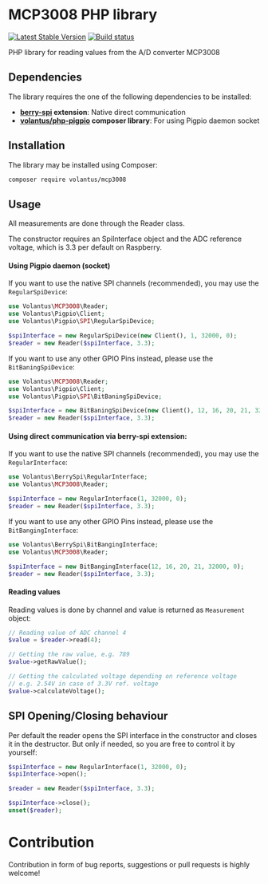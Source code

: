 # MCP3008 PHP library
[![Latest Stable Version](https://img.shields.io/packagist/v/volantus/mcp3008.svg)](https://packagist.org/packages/volantus/mcp3008)
[![Build status](https://api.travis-ci.org/Volantus/MCP3008.svg?branch=master)](https://travis-ci.org/Volantus/php-pigpio)


PHP library for reading values from the A/D converter MCP3008

## Dependencies
The library requires the one of the following dependencies to be installed:
 * **[berry-spi](https://github.com/Volantus/berry-spi) extension**: Native direct communication
 * **[volantus/php-pigpio](https://github.com/Volantus/php-pigpio) composer library**: For using Pigpio daemon socket 

## Installation
The library may be installed using Composer:
```bash
composer require volantus/mcp3008
```

## Usage
All measurements are done through the Reader class.

The constructor requires an SpiInterface object and the ADC reference voltage, which is 3.3 per default on Raspberry.

#### Using Pigpio daemon (socket)
If you want to use the native SPI channels (recommended), you may use the `RegularSpiDevice`:

```PHP
use Volantus\MCP3008\Reader;
use Volantus\Pigpio\Client;
use Volantus\Pigpio\SPI\RegularSpiDevice;

$spiInterface = new RegularSpiDevice(new Client(), 1, 32000, 0);
$reader = new Reader($spiInterface, 3.3);
```

If you want to use any other GPIO Pins instead, please use the `BitBaningSpiDevice`:

```PHP
use Volantus\MCP3008\Reader;
use Volantus\Pigpio\Client;
use Volantus\Pigpio\SPI\BitBaningSpiDevice;

$spiInterface = new BitBaningSpiDevice(new Client(), 12, 16, 20, 21, 32000);
$reader = new Reader($spiInterface, 3.3);
```

#### Using direct communication via berry-spi extension:
If you want to use the native SPI channels (recommended), you may use the `RegularInterface`:

```PHP
use Volantus\BerrySpi\RegularInterface;
use Volantus\MCP3008\Reader;

$spiInterface = new RegularInterface(1, 32000, 0);
$reader = new Reader($spiInterface, 3.3);
```

If you want to use any other GPIO Pins instead, please use the `BitBangingInterface`:

```PHP
use Volantus\BerrySpi\BitBangingInterface;
use Volantus\MCP3008\Reader;

$spiInterface = new BitBangingInterface(12, 16, 20, 21, 32000, 0);
$reader = new Reader($spiInterface, 3.3);
```

#### Reading values
Reading values is done by channel and value is returned as `Measurement` object:
```PHP
// Reading value of ADC channel 4
$value = $reader->read(4);

// Getting the raw value, e.g. 789
$value->getRawValue();

// Getting the calculated voltage depending on reference voltage
// e.g. 2.54V in case of 3.3V ref. voltage 
$value->calculateVoltage();
```

## SPI Opening/Closing behaviour
Per default the reader opens the SPI interface in the constructor and closes it in the destructor.
But only if needed, so you are free to control it by yourself:
```PHP
$spiInterface = new RegularInterface(1, 32000, 0);
$spiInterface->open();

$reader = new Reader($spiInterface, 3.3);

$spiInterface->close();
unset($reader);
```

# Contribution
Contribution in form of bug reports, suggestions or pull requests is highly welcome!
